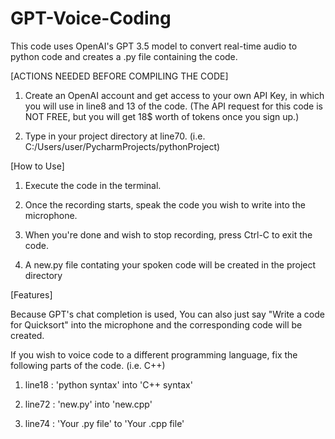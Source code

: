 # GPT-Voice-Coding
This code uses OpenAI's GPT 3.5 model to convert real-time audio to python code and creates a .py file containing the code.


[ACTIONS NEEDED BEFORE COMPILING THE CODE]

1. Create an OpenAI account and get access to your own API Key, in which you will use in line8 and 13 of the code. (The API request for this code is NOT FREE, but you will get 18$ worth of tokens once you sign up.)

2. Type in your project directory at line70. (i.e. C:/Users/user/PycharmProjects/pythonProject)


[How to Use]

1. Execute the code in the terminal.

2. Once the recording starts, speak the code you wish to write into the microphone.

3. When you're done and wish to stop recording, press Ctrl-C to exit the code.

4. A new.py file contating your spoken code will be created in the project directory


[Features]

Because GPT's chat completion is used, You can also just say "Write a code for Quicksort" into the microphone and the corresponding code will be created.

If you wish to voice code to a different programming language, fix the following parts of the code. (i.e. C++)

1. line18 : 'python syntax' into 'C++ syntax'

2. line72 : 'new.py' into 'new.cpp'

3. line74 : 'Your .py file' to 'Your .cpp file'
